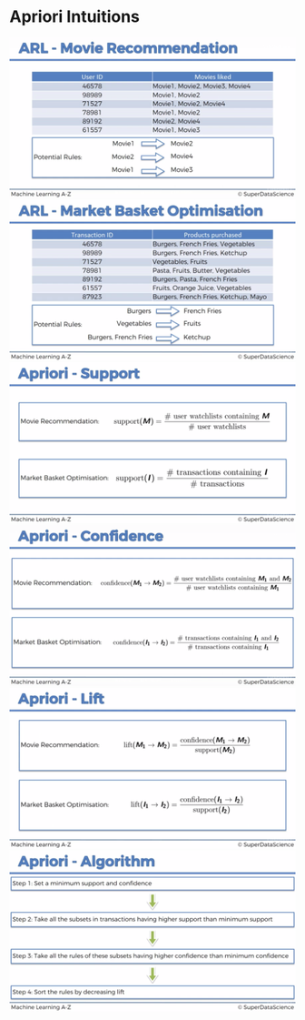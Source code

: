 # Apriori Intuitions

![picture](intuitions/1.png) ![picture](intuitions/2.png) ![picture](intuitions/4.png) ![picture](intuitions/5.png) ![picture](intuitions/6.png) ![picture](intuitions/3.png)
